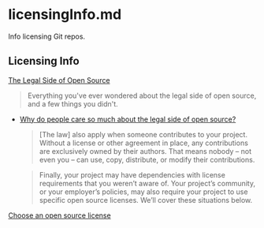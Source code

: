 # licensingInfo.md

Info licensing Git repos.

## Licensing Info

[The Legal Side of Open Source](https://opensource.guide/legal/)

> Everything you've ever wondered about the legal side of open source, and a few things you didn't.

- [Why do people care so much about the legal side of open source?](https://opensource.guide/legal/#why-do-people-care-so-much-about-the-legal-side-of-open-source)

  > [The law] also apply when someone contributes to your project. Without a license or other agreement in place, any contributions are exclusively owned by their authors. That means nobody – not even you – can use, copy, distribute, or modify their contributions.

  > Finally, your project may have dependencies with license requirements that you weren’t aware of. Your project’s community, or your employer’s policies, may also require your project to use specific open source licenses. We’ll cover these situations below.

[Choose an open source license](https://choosealicense.com/)
